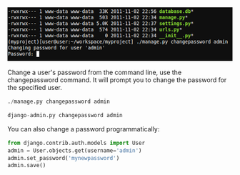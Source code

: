 <img alt="" src="/img/uploads/2011-11/django-change-admin-user-password.png" />

Change a user's password from the command line, use the changepassword command. It will prompt you to change the password for the specified user.

```py
./manage.py changepassword admin
```

```py
django-admin.py changepassword admin
```

You can also change a password programmatically:

```py
from django.contrib.auth.models import User
admin = User.objects.get(username='admin')
admin.set_password('mynewpassword')
admin.save()
```